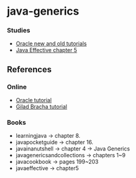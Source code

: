# java-generics

### Studies
* [Oracle new and old tutorials](https://github.com/RRoggia/java-generics/tree/master/src/com/rroggia/generics/oracle)
* [Java Effective chapter 5](https://github.com/RRoggia/java-generics/tree/master/src/com/rroggia/generics/javaeffective)

## References
### Online
* [Oracle tutorial](https://docs.oracle.com/javase/tutorial/java/generics/index.html)
* [Gilad Bracha tutorial](https://docs.oracle.com/javase/tutorial/extra/generics/index.html)

### Books
* learningjava -> chapter 8.
* javapocketguide -> chapter 16.
* javainanutshell -> chapter 4 -> Java Generics
* javagenericsandcollections -> chapters 1~9 
* javacookbook -> pages 199~203
* javaeffective -> chapter5
